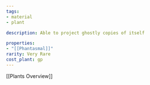 ```yaml
---
tags:
- material
- plant

description: Able to project ghostly copies of itself

properties:
- "[[Phantasmal]]"
rarity: Very Rare
cost_plant: gp
---
```

[[Plants Overview]]